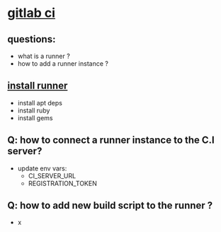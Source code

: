 [gitlab ci](https://gitlab.com/gitlab-org/gitlab-ci-runner/blob/master)
====

questions:
---
- what is a runner ?
- how to add a runner instance ?



[install runner](https://gitlab.com/gitlab-org/gitlab-ci-runner/blob/master/README.md)
-----
- install apt deps
- install ruby
- install gems

Q: how to connect a runner instance to the C.I server?
----
* update env vars:
  * CI_SERVER_URL
  * REGISTRATION_TOKEN

Q: how to add new build script to the runner  ?
----
-  x

